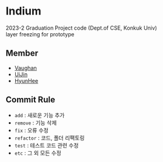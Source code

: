 # Indium
2023-2 Graduation Project code (Dept.of CSE, Konkuk Univ)   
layer freezing for prototype

## Member
- [Vaughan](https://github.com/webb-c)
- [UiJin](https://github.com/youuijin)
- [HyunHee](https://github.com/aesa117)

## Commit Rule
- `add` : 새로운 기능 추가
- `remove` : 기능 삭제  
- `fix` : 오류 수정  
- `refactor` : 코드, 폴더 리팩토링
- `test` : 테스트 코드 관련 수정
- `etc` : 그 외 모든 수정
